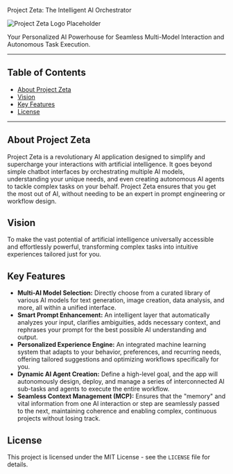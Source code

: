 Project Zeta: The Intelligent AI Orchestrator

![Project Zeta Logo Placeholder](https://placehold.co/150x150/333333/FFFFFF?text=Project+Zeta)

Your Personalized AI Powerhouse for Seamless Multi-Model Interaction and Autonomous Task Execution.

---

## Table of Contents

* [About Project Zeta](#about-project-zeta)
* [Vision](#vision)
* [Key Features](#key-features)
* [License](#license)

---

## About Project Zeta

Project Zeta is a revolutionary AI application designed to simplify and supercharge your interactions with artificial intelligence. It goes beyond simple chatbot interfaces by orchestrating multiple AI models, understanding your unique needs, and even creating autonomous AI agents to tackle complex tasks on your behalf. Project Zeta ensures that you get the most out of AI, without needing to be an expert in prompt engineering or workflow design.

## Vision

To make the vast potential of artificial intelligence universally accessible and effortlessly powerful, transforming complex tasks into intuitive experiences tailored just for you.

## Key Features

* **Multi-AI Model Selection:** Directly choose from a curated library of various AI models for text generation, image creation, data analysis, and more, all within a unified interface.
* **Smart Prompt Enhancement:** An intelligent layer that automatically analyzes your input, clarifies ambiguities, adds necessary context, and rephrases your prompt for the best possible AI understanding and output.
* **Personalized Experience Engine:** An integrated machine learning system that adapts to your behavior, preferences, and recurring needs, offering tailored suggestions and optimizing workflows specifically for you.
* **Dynamic AI Agent Creation:** Define a high-level goal, and the app will autonomously design, deploy, and manage a series of interconnected AI sub-tasks and agents to execute the entire workflow.
* **Seamless Context Management (MCP):** Ensures that the "memory" and vital information from one AI interaction or step are seamlessly passed to the next, maintaining coherence and enabling complex, continuous projects without losing track.

## License

This project is licensed under the MIT License - see the `LICENSE` file for details.
